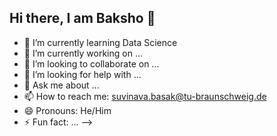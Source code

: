 ## Hi there, I am Baksho 👋

- 🌱 I’m currently learning Data Science
- 🔭 I’m currently working on ...
- 👯 I’m looking to collaborate on ...
- 🤔 I’m looking for help with ...
- 💬 Ask me about ...
- 📫 How to reach me: suvinava.basak@tu-braunschweig.de
- 😄 Pronouns: He/Him
- ⚡ Fun fact: ...
-->
